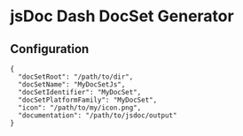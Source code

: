 # jsDoc Dash DocSet Generator


## Configuration

```
{
  "docSetRoot": "/path/to/dir",
  "docSetName": "MyDocSetJs",
  "docSetIdentifier": "MyDocSet",
  "docSetPlatformFamily": "MyDocSet",
  "icon": "/path/to/my/icon.png",
  "documentation": "/path/to/jsdoc/output"
}
```